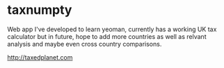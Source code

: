 taxnumpty
=========

Web app I've developed to learn yeoman, currently has a working UK tax calculator but in future, hope to add more countries as well as relvant analysis and maybe even cross country comparisons.

http://taxedplanet.com
